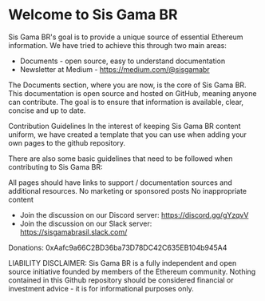 # Welcome to Sis Gama BR

Sis Gama BR's goal is to provide a unique source of essential Ethereum information. We have tried to achieve this through two main areas:

- Documents - open source, easy to understand documentation
- Newsletter at Medium - https://medium.com/@sisgamabr

The Documents section, where you are now, is the core of Sis Gama BR. This documentation is open source and hosted on GitHub, meaning anyone can contribute. The goal is to ensure that information is available, clear, concise and up to date.

Contribution Guidelines
In the interest of keeping Sis Gama BR content uniform, we have created a template that you can use when adding your own pages to the github repository.

There are also some basic guidelines that need to be followed when contributing to Sis Gama BR:

All pages should have links to support / documentation sources and additional resources.
No marketing or sponsored posts
No inappropriate content

- Join the discussion on our Discord server: https://discord.gg/gYzqvV
- Join the discussion on our Slack server: https://sisgamabrasil.slack.com/

Donations: 0xAafc9a66C2BD36ba73D78DC42C635EB104b945A4

LIABILITY DISCLAIMER: Sis Gama BR is a fully independent and open source initiative founded by members of the Ethereum community. Nothing contained in this Github repository should be considered financial or investment advice - it is for informational purposes only.
